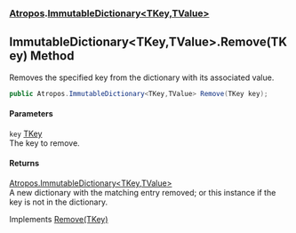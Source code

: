 ### [Atropos](Atropos.md 'Atropos').[ImmutableDictionary&lt;TKey,TValue&gt;](ImmutableDictionary_TKey_TValue_.md 'Atropos.ImmutableDictionary&lt;TKey,TValue&gt;')
## ImmutableDictionary&lt;TKey,TValue&gt;.Remove(TKey) Method
Removes the specified key from the dictionary with its associated value.  
```csharp
public Atropos.ImmutableDictionary<TKey,TValue> Remove(TKey key);
```
#### Parameters
<a name='Atropos_ImmutableDictionary_TKey_TValue__Remove(TKey)_key'></a>
`key` [TKey](ImmutableDictionary_TKey_TValue_.md#Atropos_ImmutableDictionary_TKey_TValue__TKey 'Atropos.ImmutableDictionary&lt;TKey,TValue&gt;.TKey')  
The key to remove.
  
#### Returns
[Atropos.ImmutableDictionary&lt;](ImmutableDictionary_TKey_TValue_.md 'Atropos.ImmutableDictionary&lt;TKey,TValue&gt;')[TKey](ImmutableDictionary_TKey_TValue_.md#Atropos_ImmutableDictionary_TKey_TValue__TKey 'Atropos.ImmutableDictionary&lt;TKey,TValue&gt;.TKey')[,](ImmutableDictionary_TKey_TValue_.md 'Atropos.ImmutableDictionary&lt;TKey,TValue&gt;')[TValue](ImmutableDictionary_TKey_TValue_.md#Atropos_ImmutableDictionary_TKey_TValue__TValue 'Atropos.ImmutableDictionary&lt;TKey,TValue&gt;.TValue')[&gt;](ImmutableDictionary_TKey_TValue_.md 'Atropos.ImmutableDictionary&lt;TKey,TValue&gt;')  
A new dictionary with the matching entry removed; or this instance if the key is not in the dictionary.

Implements [Remove(TKey)](https://docs.microsoft.com/en-us/dotnet/api/System.Collections.Immutable.IImmutableDictionary-2.Remove#System_Collections_Immutable_IImmutableDictionary_2_Remove__0_ 'System.Collections.Immutable.IImmutableDictionary`2.Remove(`0)')  
